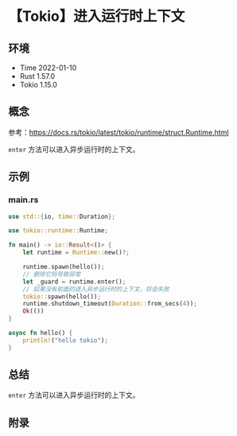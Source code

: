 # 【Tokio】进入运行时上下文

## 环境

- Time 2022-01-10
- Rust 1.57.0
- Tokio 1.15.0

## 概念

参考：<https://docs.rs/tokio/latest/tokio/runtime/struct.Runtime.html>  

`enter` 方法可以进入异步运行时的上下文。

## 示例

### main.rs

```rust
use std::{io, time::Duration};

use tokio::runtime::Runtime;

fn main() -> io::Result<()> {
    let runtime = Runtime::new()?;

    runtime.spawn(hello());
    // 删除它将导致异常
    let _guard = runtime.enter();
    // 如果没有前面的进入异步运行时的上下文，将会失败
    tokio::spawn(hello());
    runtime.shutdown_timeout(Duration::from_secs(4));
    Ok(())
}

async fn hello() {
    println!("hello tokio");
}
```

## 总结

`enter` 方法可以进入异步运行时的上下文。

## 附录
